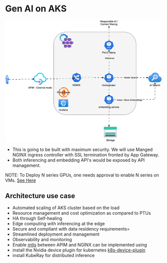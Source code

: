 # Gen AI on AKS

![Gen AI Architecture](./images/arch.svg)

- This is going to be built with maximum security. We will use Manged NGINX ingress controller with SSL termination fronted by App Gateway. 
- Both inferencing and embedding API's would be exposed by API management.

NOTE:
To Deploy N series GPUs, one needs approval to enable N series on VMs. [See Here](https://dev.azure.com/OneCommercial/NoCode/_wiki/wikis/NoCode.wiki/37/Azure-Policy-Enforcement?anchor=vm-sku)

## Architecture use case

- Automated scaling of AKS cluster based on the load
- Resource management and cost optimization as compared to PTUs
- HA through Self-healing
- Edge computing with inferencing at the edge
- Secure and compliant with data residency requirements=
- Streamlined deployment and management
- Observability and monitoring
- Enable [mtls](https://techcommunity.microsoft.com/blog/azurepaasblog/mtls-between-aks-and-api-management/1813887) between APIM and NGINX can be implemented using
- install the Nvidia device plugin for kubernetes [k8s-device-plugin](https://github.com/NVIDIA/k8s-device-plugin?tab=readme-ov-file)
- install KubeRay for distributed inference

<!-- Virtual Network Create a virtual network (/23 with 2 subnets (/24) for AKS and APIM and /27 for Bastion) -->
<!-- Create a Bastion host in the Bastion subnet -->
<!-- Create NSG to allow APIM deployment inbound connectivity -->
<!-- Associate the NSG with the app-subnet  NOTE: there are a lot of NSG rule to be applied, as mentioned here: https://learn.microsoft.com/en-us/azure/api-management/api-management-using-with-vnet?tabs=stv2#configure-nsg-rules -->
<!-- Create APIM in external mode -->
<!-- Create AKS Cluster inside VNET   -->
<!-- Create AI Search (Basic) with Private endpoint -->
<!-- storage account instance with Private endpoint -->
<!-- 
    Configure NGINX ingress controller to support Azure private DNS zone with application routing add-on https://learn.microsoft.com/en-us/azure/aks/create-nginx-ingress-private-controller 

    The application routing add-on with NGINX delivers the following:
        Easy configuration of managed NGINX Ingress controllers based on Kubernetes NGINX Ingress controller.
        Integration with Azure DNS for public and private zone management
        SSL termination with certificates stored in Azure Key Vault.
-->
<!-- 
    Monitoring 
        https://learn.microsoft.com/en-us/azure/aks/app-routing-nginx-prometheus
-->
<!-- 
    Security
        Self Signed certs for mutual TLS
-->